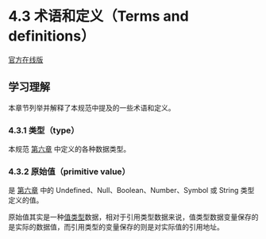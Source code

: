 # 4.3 术语和定义（Terms and definitions）

[官方在线版](https://262.ecma-international.org/6.0/#sec-terms-and-definitions)

## 学习理解

本章节列举并解释了本规范中提及的一些术语和定义。

### 4.3.1 类型（type）

本规范 [第六章](https://262.ecma-international.org/6.0/#sec-ecmascript-data-types-and-values) 中定义的各种数据类型。

### 4.3.2 原始值（primitive value）

是 [第六章](https://262.ecma-international.org/6.0/#sec-ecmascript-data-types-and-values) 中的 Undefined、Null、Boolean、Number、Symbol 或 String 类型定义的值。

原始值其实是一种[值类型](../../../../术语表/值类型与引用类型.md)数据，相对于引用类型数据来说，值类型数据变量保存的是实际的数据值，而引用类型的变量保存的则是对实际值的引用地址。
